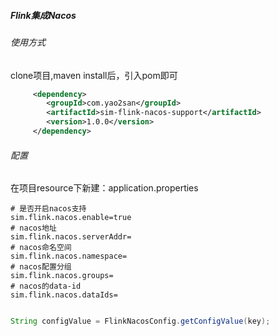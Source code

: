 ##### Flink集成Nacos

###### 使用方式 

clone项目,maven install后，引入pom即可

```xml
     <dependency>
        <groupId>com.yao2san</groupId>
        <artifactId>sim-flink-nacos-support</artifactId>
        <version>1.0.0</version>
     </dependency>
```

###### 配置
在项目resource下新建：application.properties

```properties
# 是否开启nacos支持
sim.flink.nacos.enable=true
# nacos地址
sim.flink.nacos.serverAddr=
# nacos命名空间
sim.flink.nacos.namespace=
# nacos配置分组 
sim.flink.nacos.groups=
# nacos的data-id
sim.flink.nacos.dataIds=
```

```java

String configValue = FlinkNacosConfig.getConfigValue(key);

```